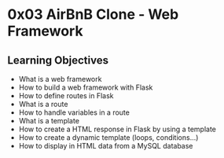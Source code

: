# 0x03 AirBnB Clone - Web Framework


## Learning Objectives

* What is a web framework
* How to build a web framework with Flask
* How to define routes in Flask
* What is a route
* How to handle variables in a route
* What is a template
* How to create a HTML response in Flask by using a template
* How to create a dynamic template (loops, conditions...)
* How to display in HTML data from a MySQL database

